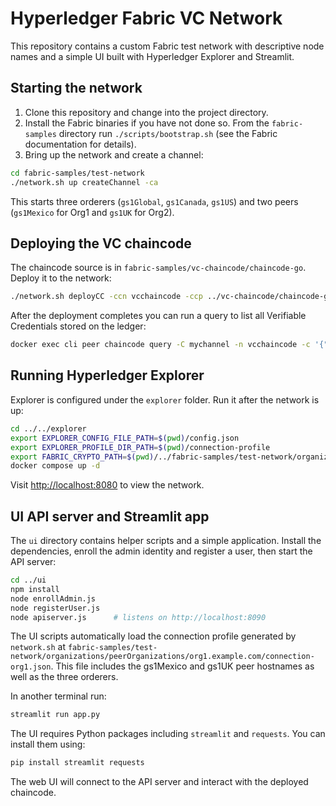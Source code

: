 # Hyperledger Fabric VC Network

This repository contains a custom Fabric test network with descriptive node names and a simple UI built with Hyperledger Explorer and Streamlit.

## Starting the network

1. Clone this repository and change into the project directory.
2. Install the Fabric binaries if you have not done so. From the `fabric-samples` directory run `./scripts/bootstrap.sh` (see the Fabric documentation for details).
3. Bring up the network and create a channel:

```bash
cd fabric-samples/test-network
./network.sh up createChannel -ca
```

This starts three orderers (`gs1Global`, `gs1Canada`, `gs1US`) and two peers (`gs1Mexico` for Org1 and `gs1UK` for Org2).

## Deploying the VC chaincode

The chaincode source is in `fabric-samples/vc-chaincode/chaincode-go`.
Deploy it to the network:

```bash
./network.sh deployCC -ccn vcchaincode -ccp ../vc-chaincode/chaincode-go -ccl go
```

After the deployment completes you can run a query to list all Verifiable Credentials stored on the ledger:

```bash
docker exec cli peer chaincode query -C mychannel -n vcchaincode -c '{"Args":["GetAllVCs"]}'
```

## Running Hyperledger Explorer

Explorer is configured under the `explorer` folder. Run it after the network is up:

```bash
cd ../../explorer
export EXPLORER_CONFIG_FILE_PATH=$(pwd)/config.json
export EXPLORER_PROFILE_DIR_PATH=$(pwd)/connection-profile
export FABRIC_CRYPTO_PATH=$(pwd)/../fabric-samples/test-network/organizations
docker compose up -d
```

Visit [http://localhost:8080](http://localhost:8080) to view the network.

## UI API server and Streamlit app

The `ui` directory contains helper scripts and a simple application. Install the dependencies, enroll the admin identity and register a user, then start the API server:

```bash
cd ../ui
npm install
node enrollAdmin.js
node registerUser.js
node apiserver.js      # listens on http://localhost:8090
```

The UI scripts automatically load the connection profile generated by
`network.sh` at `fabric-samples/test-network/organizations/peerOrganizations/org1.example.com/connection-org1.json`.
This file includes the gs1Mexico and gs1UK peer hostnames as well as the three
orderers.

In another terminal run:

```bash
streamlit run app.py
```

The UI requires Python packages including `streamlit` and `requests`. You can install them using:

```bash
pip install streamlit requests
```

The web UI will connect to the API server and interact with the deployed chaincode.
